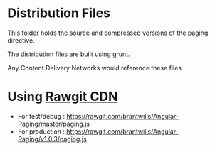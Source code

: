 Distribution Files
===
This folder holds the source and compressed versions of the paging directive.

The distribution files are built using grunt.

Any Content Delivery Networks would reference these files


Using [Rawgit CDN](https://rawgit.com/)
===
- For test/debug : https://rawgit.com/brantwills/Angular-Paging/master/paging.js
- For production : https://rawgit.com/brantwills/Angular-Paging/v1.0.3/paging.js

